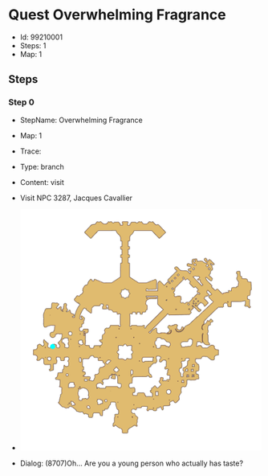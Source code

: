 # Quest Overwhelming Fragrance

- Id: 99210001
- Steps: 1
- Map: 1

## Steps

### Step 0
- StepName:  Overwhelming Fragrance
- Map:  1
- Trace:  
- Type:  branch
- Content:  visit
- Visit NPC 3287, Jacques Cavallier

- ![images/99210001_0.png](images/99210001_0.png)
- Dialog: (8707)Oh... Are you a young person who actually has taste?


